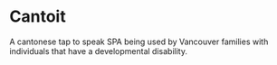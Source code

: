 # Cantoit
 A cantonese tap to speak SPA being used by Vancouver families with individuals that have a developmental disability.

